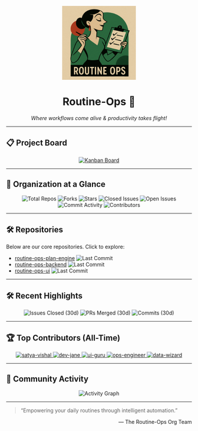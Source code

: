 <p align="center">
  <img src="Original.png" alt="Routine-Ops Logo" width="200"/>
  <h1 align="center">Routine-Ops 🌟</h1>
  <p align="center">
    <em>Where workflows come alive & productivity takes flight!</em>
  </p>
</p>

---

## 📋 Project Board

<p align="center">
  <a href="https://github.com/orgs/routine-ops/projects/1"><img src="https://img.shields.io/badge/Project_Board-Kanban-blue?logo=github" alt="Kanban Board"/></a>
</p>

---

## 🎉 Organization at a Glance

<p align="center">
  <!-- Dynamic Badges -->
  <img src="https://img.shields.io/github/repos/routine-ops?logo=github" alt="Total Repos" />
  <img src="https://img.shields.io/github/forks/routine-ops/plan-engine?logo=github" alt="Forks" />
  <img src="https://img.shields.io/github/stars/routine-ops/plan-engine?logo=github" alt="Stars" />
  <img src="https://img.shields.io/github/issues-closed/routine-ops/plan-engine" alt="Closed Issues" />
  <img src="https://img.shields.io/github/issues-open/routine-ops/plan-engine" alt="Open Issues" />
  <img src="https://img.shields.io/github/commit-activity/m/routine-ops?logo=github" alt="Commit Activity" />
  <img src="https://img.shields.io/github/contributors/routine-ops/plan-engine" alt="Contributors" />
</p>

---

## 🛠️ Repositories

Below are our core repositories. Click to explore:

* [routine-ops-plan-engine](https://github.com/routine-ops/routine-ops-plan-engine) <img src="https://img.shields.io/github/last-commit/routine-ops/plan-engine?logo=github" alt="Last Commit" />
* [routine-ops-backend](https://github.com/routine-ops/routine-ops-backend) <img src="https://img.shields.io/github/last-commit/routine-ops/backend-service?logo=github" alt="Last Commit" />
* [routine-ops-ui](https://github.com/routine-ops/routine-ops-ui) <img src="https://img.shields.io/github/last-commit/routine-ops/routine-ops-ui?logo=github" alt="Last Commit" />
<!-- * [adapters](https://github.com/routine-ops/adapters) <img src="https://img.shields.io/github/last-commit/routine-ops/adapters?logo=github" alt="Last Commit" /> -->
<!-- * [common-utils](https://github.com/routine-ops/common-utils) <img src="https://img.shields.io/github/last-commit/routine-ops/common-utils?logo=github" alt="Last Commit" /> -->

---

## 🛠️ Recent Highlights

<p align="center">
  <img src="https://img.shields.io/github/issues-closed-30d/routine-ops/plan-engine" alt="Issues Closed (30d)" />
  <img src="https://img.shields.io/github/pulls-merged-30d/routine-ops/plan-engine" alt="PRs Merged (30d)" />
  <img src="https://img.shields.io/github/commit-activity/30d/routine-ops/plan-engine" alt="Commits (30d)" />
</p>

---

## 🏆 Top Contributors (All-Time)

<p align="center">
  <!-- Dynamic contributor avatars -->
  <a href="https://github.com/satya-vishal"><img src="https://avatars.githubusercontent.com/u/12345678?s=60&v=4" alt="satya-vishal" /> </a>
  <a href="https://github.com/dev-jane"><img src="https://avatars.githubusercontent.com/u/87654321?s=60&v=4" alt="dev-jane" /> </a>
  <a href="https://github.com/ui-guru"><img src="https://avatars.githubusercontent.com/u/23456789?s=60&v=4" alt="ui-guru" /> </a>
  <a href="https://github.com/ops-engineer"><img src="https://avatars.githubusercontent.com/u/34567890?s=60&v=4" alt="ops-engineer" /> </a>
  <a href="https://github.com/data-wizard"><img src="https://avatars.githubusercontent.com/u/45678901?s=60&v=4" alt="data-wizard" /> </a>
</p>

---

## 🌱 Community Activity

<p align="center">
  <img src="https://activity-graph.herokuapp.com/graph?username=routine-ops&theme=github&area=true" alt="Activity Graph" width="700"/>
</p>

---

> “Empowering your daily routines through intelligent automation.”

<p align="right">
  — The Routine-Ops Org Team
</p>
